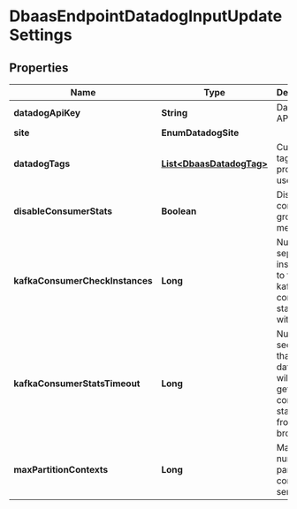 

# DbaasEndpointDatadogInputUpdateSettings


## Properties

| Name | Type | Description | Notes |
|------------ | ------------- | ------------- | -------------|
|**datadogApiKey** | **String** | Datadog API key |  [optional] |
|**site** | **EnumDatadogSite** |  |  [optional] |
|**datadogTags** | [**List&lt;DbaasDatadogTag&gt;**](DbaasDatadogTag.md) | Custom tags provided by user |  [optional] |
|**disableConsumerStats** | **Boolean** | Disable consumer group metrics |  [optional] |
|**kafkaConsumerCheckInstances** | **Long** | Number of separate instances to fetch kafka consumer statistics with |  [optional] |
|**kafkaConsumerStatsTimeout** | **Long** | Number of seconds that datadog will wait to get consumer statistics from brokers |  [optional] |
|**maxPartitionContexts** | **Long** | Maximum number of partition contexts to send |  [optional] |




